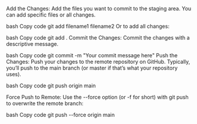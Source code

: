 Add the Changes: Add the files you want to commit to the staging area. You can add specific files or all changes.

bash
Copy code
git add filename1 filename2
Or to add all changes:

bash
Copy code
git add .
Commit the Changes: Commit the changes with a descriptive message.

bash
Copy code
git commit -m "Your commit message here"
Push the Changes: Push your changes to the remote repository on GitHub. Typically, you’ll push to the main branch (or master if that’s what your repository uses).

bash
Copy code
git push origin main




Force Push to Remote:
Use the --force option (or -f for short) with git push to overwrite the remote branch:

bash
Copy code
git push --force origin main
